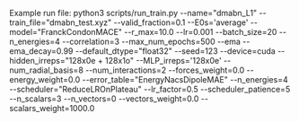 Example run file:
python3 scripts/run_train.py --name="dmabn_L1" --train_file="dmabn_test.xyz" --valid_fraction=0.1 --E0s='average' --model="FranckCondonMACE" --r_max=10.0 --lr=0.001 --batch_size=20 --n_energies=4 --correlation=3 --max_num_epochs=500 --ema --ema_decay=0.99 --default_dtype="float32" --seed=123 --device=cuda --hidden_irreps="128x0e + 128x1o" --MLP_irreps='128x0e' --num_radial_basis=8 --num_interactions=2 --forces_weight=0.0 --energy_weight=0.0 --error_table="EnergyNacsDipoleMAE" --n_energies=4 --scheduler="ReduceLROnPlateau"   --lr_factor=0.5   --scheduler_patience=5 --n_scalars=3 --n_vectors=0 --vectors_weight=0.0 --scalars_weight=1000.0
